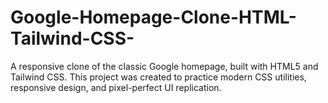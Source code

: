 # Google-Homepage-Clone-HTML-Tailwind-CSS-
A responsive clone of the classic Google homepage, built with HTML5 and Tailwind CSS. This project was created to practice modern CSS utilities, responsive design, and pixel-perfect UI replication.
